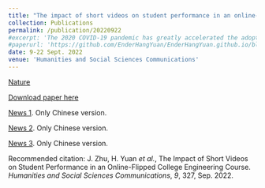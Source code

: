 ```yaml
---
title: "The impact of short videos on student performance in an online-flipped college engineering course"
collection: Publications
permalink: /publication/20220922
#excerpt: 'The 2020 COVID-19 pandemic has greatly accelerated the adoption of online learning and teaching in many colleges and universities. Video, as a key integral part of online education, largely influences student learning experiences. Though many guidelines on designing educational videos have been reported, the quantitative data showing the impacts of video length on students’ academic performance in a credit-bearing course is limited, particularly for an online-flipped college engineering course. The forced pandemic lockdown enables a suitable environment to address this research gap. In this paper, we present the first step to examine the impact of short videos on students’ academic performance in such circumstances. Our results indicate that short videos can greatly improve student engagement by 24.7% in terms of video viewing time, and the final exam score by 9.0%, both compared to the long-video group. The quantitative Likert questionnaire also indicates students’ preference for short videos over long videos. We believe this study has important implications for course design for future online-flipped engineering courses.'
#paperurl: 'https://github.com/EnderHangYuan/EnderHangYuan.github.io/blob/master/_publications/2022-9-22-The%20impact%20of%20short%20videos%20on%20student%20performance%20in%20an%20online-flipped%20college%20engineering%20course.pdf'
date: 9-22 Sept. 2022
venue: 'Humanities and Social Sciences Communications'
---
```


[Nature](https://www.nature.com/articles/s41599-022-01355-6)

[Download paper here](https://github.com/EnderHangYuan/EnderHangYuan.github.io/blob/master/_publications/2022-9-22-The%20impact%20of%20short%20videos%20on%20student%20performance%20in%20an%20online-flipped%20college%20engineering%20course.pdf)

[News 1](https://mp.weixin.qq.com/s/rSRjuyiYMfjG2FVxsR4mrQ). Only Chinese version.

[News 2](https://mp.weixin.qq.com/s/GZMB9ztVoW_Uq4POzzUCYg). Only Chinese version.

[News 3](https://mp.weixin.qq.com/s/cVJYYHPzp9_DHxK6ZsKoxA). Only Chinese version.

Recommended citation: J. Zhu, H. Yuan _et al._, The Impact of Short Videos on Student Performance in an Online-Flipped College Engineering Course. _Humanities and Social Sciences Communications_, _9_, 327, Sep. 2022.
